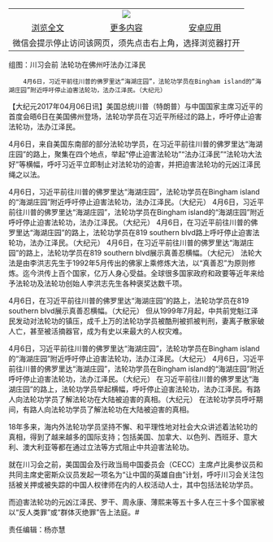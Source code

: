 

<table>
  <tr>
    <td align="center" colspan="3">
      <a href="https://github.com/ogate/ogate/blob/master/README.md"><img src="https://cloud.githubusercontent.com/assets/11880933/13434984/f430fae2-e012-11e5-814f-c2df1e82b247.jpg"/></a>
    </td>
  </tr>
  <tr>
    <td align="center">
      <a href="https://s3.ap-south-1.amazonaws.com/ogatem/oGate.htm?c816199&from=oNote">浏览全文</a>
    </td>
    <td align="center">
      <a href="https://s3.ap-south-1.amazonaws.com/ogatem/oGate.htm?from=oNote">更多内容</a>
    </td>
    <td align="center">
      <a href="https://raw.githubusercontent.com/ogate/up/master/ogate.apk">安卓应用</a>
    </td>
  </tr>
  <tr>
    <td align="center" colspan="3">
      微信会提示停止访问该网页，须先点击右上角，选择浏览器打开
    </td>
  </tr>
</table>    



组图：川习会前 法轮功在佛州吁法办江泽民






        4月6日，习近平前往川普的佛罗里达“海湖庄园”，法轮功学员在Bingham island的“海湖庄园”附近呼吁停止迫害法轮功，法办江泽民。（大纪元）




【大纪元2017年04月06日讯】美国总统川普（特朗普）与中国国家主席习近平的首度会晤6日在美国佛州登场，法轮功学员在习近平所经过的路上，呼吁停止迫害法轮功，法办江泽民。


4月6日，来自美国东南部的部分法轮功学员，在习近平前往川普的佛罗里达“海湖庄园”的路上，聚集在四个地点，举起“停止迫害法轮功”“法办江泽民”“法轮功大法好”等横幅，呼吁习近平立即制止对法轮功的迫害，并把迫害法轮功的元凶江泽民绳之以法。


4月6日，习近平前往川普的佛罗里达“海湖庄园”，法轮功学员在Bingham island的“海湖庄园”附近呼吁停止迫害法轮功，法办江泽民。（大纪元）
4月6日，习近平前往川普的佛罗里达“海湖庄园”，法轮功学员在Bingham island的“海湖庄园”附近呼吁停止迫害法轮功，法办江泽民。（大纪元）
4月6日，在习近平前往川普的佛罗里达“海湖庄园”的路上，法轮功学员在819 southern blvd路上呼吁停止迫害法轮功，法办江泽民。（大纪元）
4月6日，在习近平前往川普的佛罗里达“海湖庄园”的路上，法轮功学员在819 southern blvd展示真善忍横幅。（大纪元）
法轮大法是由李洪志先生于1992年5月传出的佛家上乘修炼大法，以“真善忍”为原则修炼。迄今洪传上百个国家，亿万人身心受益。全球很多国家政府和政要等近年来给予法轮功及法轮功创始人李洪志先生各种褒奖达数千项。


4月6日，在习近平前往川普的佛罗里达“海湖庄园”的路上，法轮功学员在819 southern blvd展示真善忍横幅。（大纪元）
但从1999年7月起，中共前党魁江泽民发动对法轮功的镇压，成千上万的法轮功学员被酷刑被抓被判刑，妻离子散家破人亡，甚至被活摘器官，成为有史以来最大的人权灾难。


4月6日，习近平前往川普的佛罗里达“海湖庄园”，法轮功学员在Bingham island的“海湖庄园”附近呼吁停止迫害法轮功，法办江泽民。（大纪元）
4月6日，习近平前往川普的佛罗里达“海湖庄园”，法轮功学员在Bingham island的“海湖庄园”附近呼吁停止迫害法轮功，法办江泽民。（大纪元）
在习近平前往川普的佛罗里达“海湖庄园”的路上，法轮功学员举起横幅，呼吁停止迫害法轮功，法办江泽民。有路人向法轮功学员了解法轮功在大陆被迫害的真相。（大纪元）
在法轮功学员呼吁期间，有路人向法轮功学员了解法轮功在大陆被迫害的真相。


18年多来，海内外法轮功学员坚持不懈、和平理性地对社会大众讲述着法轮功的真相，得到了越来越多的国际支持；包括美国、加拿大、以色列、西班牙、意大利、澳大利亚等都在通过立法等方式阻止中共迫害法轮功。


就在川习会之前，美国国会及行政当局中国委员会（CECC）主席卢比奥参议员和共同主席史密斯众议员发起一项名为“让中国的英雄自由”计划，呼吁川习会关注包括被关押或被失踪的中国人权律师在内的人权活动人士，其中包括法轮功学员。


而迫害法轮功的元凶江泽民、罗干、周永康、薄熙来等五十多人在三十多个国家被以“反人类罪”或“群体灭绝罪”告上法庭。#


责任编辑：杨亦慧



